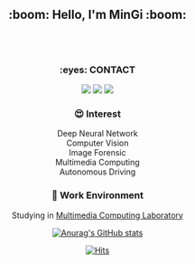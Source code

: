 <h2 align="center"> :boom: Hello, I'm MinGi :boom: </h2> <br>

<div align=center>
<br>
<h3 align="center"> :eyes: CONTACT </h3>
<p align="center">

<a href="https://www.notion.so/Contact-Information-3f292e94de0548a5a0384fcb043843b0"><img src="https://img.shields.io/badge/Notion-000000?style=flat-square&logo=Notion&logoColor=white"/></a>     <a href="https://velog.io/@mingii4922"><img src="https://img.shields.io/badge/Velog-3DDC84?style=flat-square&logo=Blogger&logoColor=white"/></a>     <a href="https://www.instagram.com/mmingii.c/"><img src="https://img.shields.io/badge/instagram-E4405F?style=flat-square&logo=Instagram&logoColor=white"/></a>

### :heart_eyes: Interest
Deep Neural Network<br>
Computer Vision<br>
Image Forensic<br>
Multimedia Computing<br>
Autonomous Driving<br>

### :ghost: Work Environment
Studying in <a href="https://sites.google.com/view/juhouhallym/research?authuser=0" target="_blank"> Multimedia Computing Laboratory</a>


[![Anurag's GitHub stats](https://github-readme-stats.vercel.app/api?username=mingii4922)](https://github.com/mingii4922/github-readme-stats)

[![Hits](https://hits.seeyoufarm.com/api/count/incr/badge.svg?url=https%3A%2F%2Fgithub.com%2Fmingii4922&count_bg=%230313ED&title_bg=%23EF1212&icon=azurefunctions.svg&icon_color=%23E7E7E7&title=Hello+Visitor&edge_flat=false)](https://hits.seeyoufarm.com)                   


<!--
**mingii4922/mingii4922** is a ✨ _special_ ✨ repository because its `README.md` (this file) appears on your GitHub profile.

Here are some ideas to get you started:

- 🔭 I’m currently working on ...
- 🌱 I’m currently learning ...
- 👯 I’m looking to collaborate on ...
- 🤔 I’m looking for help with ...
- 💬 Ask me about ...
- 📫 How to reach me: ...
- 😄 Pronouns: ...
- ⚡ Fun fact: ...
-->
